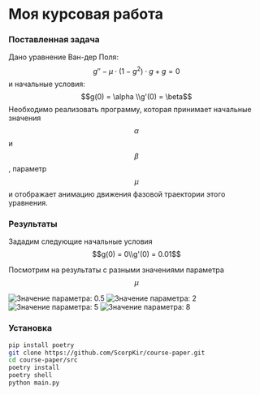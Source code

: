 # Моя курсовая работа

### Поставленная задача
Дано уравнение Ван-дер Поля:
 $$g''- \mu \cdot (1 - g^2) \cdot g + g = 0$$
и начальные условия:
$$g(0) = \alpha \\g'(0) = \beta$$
Необходимо реализовать программу, которая принимает начальные значения $$\alpha$$ и $$\beta$$, параметр $$\mu$$ и отображает анимацию движения фазовой траектории этого уравнения.

### Результаты

Зададим следующие начальные условия
 $$g(0) = 0\\g'(0) = 0.01$$

Посмотрим на результаты с разными значениями параметра $$\mu$$

<image src="https://imgur.com/VnsE5hx" alt="Значение параметра: 0.5">
<image src="https://imgur.com/cte925n" alt="Значение параметра: 2">
<image src="https://imgur.com/evbeURY" alt="Значение параметра: 5">
<image src="https://imgur.com/dwyrQ1i" alt="Значение параметра: 8">


### Установка 

```bash
pip install poetry
git clone https://github.com/ScorpKir/course-paper.git
cd course-paper/src
poetry install
poetry shell
python main.py
```
